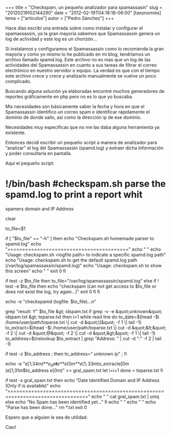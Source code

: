 +++
title = "Checkspam, un pequeño analizador para spamassasin"
slug = "20120219102144290"
date = "2012-02-19T04:18:18-06:00"
[taxonomies]
tema = ["articulos"]
autor = ["Pedro Sánchez"]
+++

Hace días escribí una entrada sobre como instalar y configurar el
spamassassin, ya la gran mayoría sabemos que Spamassassin  genera un log
de actividad y este log es un chorizón…

Si instalamos y configuramos el Spamassassin  como lo recomienda la gran
mayoría y como yo mismo lo he publicado en mi blog, tendríamos un
archivo llamado spamd.log. Este archivo no es mas que un log de las
actividades del Spamassassin en cuanto a sus tareas de filtrar el correo
electrónico en nuestro servidor o equipo. La verdad es que con el tiempo
este archivo crece y crece y analizarlo manualmente se vuelve un poco
complicado.

Buscando alguna solución ya elaboradas encontré muchos generadores de
reportes gráficamente en php pero no es lo que yo buscaba.

Mis necesidades son básicamente saber la fecha y hora en que el
Spamassassin identifico un correo spam e identificar rápidamente el
dominio de donde salio, así como la dirección ip de ese dominio.

Necesidades muy especificas que no me las daba alguna herramienta ya
existente.

Entonces decidí escribir un pequeño script a manera de analizador para
“analizar” el log del Spamassassin (spamd.log) y extraer dicha
información y poder consultarla en pantalla.

<!-- more -->
Aquí el pequeño script:

# !/bin/bash #checkspam.sh parse the spamd.log to print a report whit
spamers domain and IP Address

clear

to_file=$1

if \[ "$to_file" == "-h" \] then echo "Checkspam.sh homemade parser to
spamd.log" echo "=========================================" echo " "
echo "Usage: checkspam.sh \<logfile path\> to indicate a specific
spamd.log path" echo "Usage: checkspam.sh to get the default spamd.log
path (/var/log/spamassassin/spamd.log)" echo "Usage: checkspam.sh to
show this screen" echo " " exit 0 fi

if test -z $to_file then to_file="/var/log/spamassassin/spamd.log" else
if ! test -e $to_file then echo "checkspam (can not get access to
$to_file or does not exist the log, try again…)" exit 0 fi fi

echo -e "checkspamd (logfile: $to_file)…n"

grep "result: Y"
$to_file &gt; idspam.txt if grep -v -e &quot;unknown&quot; idspam.txt &gt; toparse.txt  then  i=1  while read line  do  to_date=$(head
-$i /home/user/path/toparse.txt \| cut -d &quot;\[&quot; -f 1 \| tail -1)  to_extract=$(head
-$i /home/user/path/toparse.txt \| cut -d &quot;&lt;&quot; -f 2 \| cut -d &quot;@&quot; -f 2 \| cut -d &quot;&gt;&quot; -f 1 \| tail -1)  to_address=$(nslookup
$to_extract \| grep "Address: " \| cut -d ":" -f 2 \| tail -1)

if test -z $to_address ; then to_address=" unknown ip" ; fi

echo -e
"e\[1;34m*t**o*<sub>*d*</sub>*a**t**e**e*\[0*m**e*\[1; 33*m*to_extracte\[0m
(e\[1;31m$to_address e\[0m)" \>\> gral_spam.txt let i=i+1 done \<
toparse.txt fi

if test -s gral_spam.txt then echo "Date Identified Domain and IP
Address (Only if is available)" echo
"================================================================================="
echo " " cat gral_spam.txt \| uniq else echo "No Spam has been
identified yet…" fi echo " " echo " " echo "Parse has been done…" rm
\*.txt exit 0

Espero que a alguien le sea de utilidad.

Ciao!
